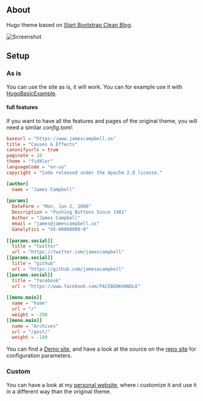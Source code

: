 ## About

Hugo theme based on [Start Bootstrap Clean Blog](http://startbootstrap.com/template-overviews/clean-blog/).

![Screenshot](https://raw.githubusercontent.com/jamesacampbell/fiddler/master/images/screenshot.png)

## Setup

### As is

You can use the site as is, it will work. You can for example use it with [HugoBasicExample](https://github.com/spf13/HugoBasicExample).

#### full features

If you want to have all the features and pages of the original theme, you will need a similar *config.toml*:

``` toml
baseurl = "https://www.jamescampbell.us"
title = "Causes & Effects"
canonifyurls = true
paginate = 10
theme = "fiddler"
languageCode = "en-us"
copyright = "Code released under the Apache 2.0 license."

[author]
  name = "James Campbell"
    
[params]
  DateForm = "Mon, Jan 2, 2006"
  Description = "Pushing Buttons Since 1981"
  Author = "James Campbell"
  email = "james@jamescampbell.us"
  Ganalytics = "XX-00000000-0"
              
[[params.social]]
  title = "twitter"
  url = "https://twitter.com/jamescampbell"
[[params.social]]
  title = "github"
  url = "https://github.com/jamesacampbell"
[[params.social]]
  title = "facebook"
  url = "https://www.facebook.com/FACEBOOKHANDLE"
                                      
[[menu.main]]
  name = "home"
  url = "/"
  weight = -200
[[menu.main]]
  name = "Archives"
  url = "/post/"
  weight = -180
```
                                                  
You can find a [Demo site](http://humboldtux.github.io/sbcb-demo/), and have a look at the source on the
[repo site](https://github.com/humboldtux/sbcb-demo) for configuration parameters.

### Custom

You can have a look at my [personal website](https://www.jamescampbell.us), where i customize it and use it in a different way than the original theme.

